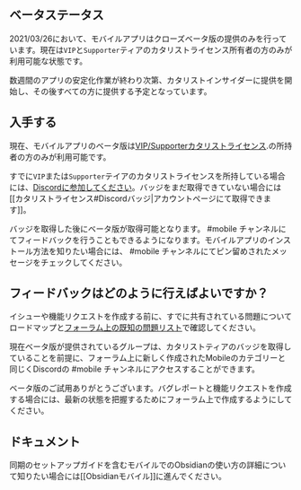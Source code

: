 ## ベータステータス

2021/03/26において、モバイルアプリはクローズベータ版の提供のみを行っています。現在は`VIP`と`Supporter`ティアのカタリストライセンス所有者の方のみが利用可能な状態です。

数週間のアプリの安定化作業が終わり次第、カタリストインサイダーに提供を開始し、その後すべての方に提供する予定となっています。

## 入手する

現在、モバイルアプリのベータ版は[VIP/Supporterカタリストライセンス](https://obsidian.md/pricing).の所持者の方のみが利用可能です。

すでに`VIP`または`Supporter`テイアのカタリストライセンスを所持している場合には、[Discordに参加してください](https://discord.gg/veuWUTm)。バッジをまだ取得できていない場合には[[カタリストライセンス#Discordバッジ|アカウントページにて取得できます]]。

バッジを取得した後にベータ版が取得可能となります。 #mobile チャンネルにてフィードバックを行うこともできるようになります。モバイルアプリのインストール方法を知りたい場合には、 #mobile チャンネルにてピン留めされたメッセージをチェックしてください。

## フィードバックはどのように行えばよいですか？

イシューや機能リクエストを作成する前に、すでに共有されている問題についてロードマップと[フォーラム上の既知の問題リスト](https://forum.obsidian.md/t/list-of-known-issues/14286)で確認してください。

現在ベータ版が提供されているグループは、カタリストティアのバッジを取得していることを前提に、フォーラム上に新しく作成されたMobileのカテゴリーと同じくDiscordの #mobile チャンネルにアクセスすることができます。

ベータ版のご試用ありがとうございます。バグレポートと機能リクエストを作成する場合には、最新の状態を把握するためにフォーラム上で作成するようにしてください。

## ドキュメント

同期のセットアップガイドを含むモバイルでのObsidianの使い方の詳細について知りたい場合には[[Obsidianモバイル]]に進んでください。
